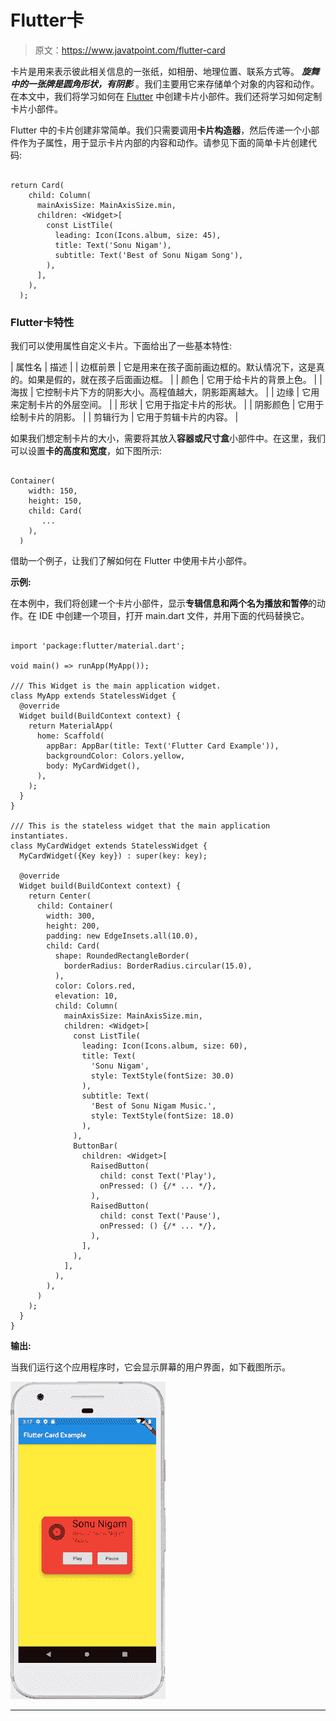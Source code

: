 # Flutter卡

> 原文：<https://www.javatpoint.com/flutter-card>

卡片是用来表示彼此相关信息的一张纸，如相册、地理位置、联系方式等。 ***旋舞中的一张牌是圆角形状，有阴影*** 。我们主要用它来存储单个对象的内容和动作。在本文中，我们将学习如何在 [Flutter](https://www.javatpoint.com/flutter) 中创建卡片小部件。我们还将学习如何定制卡片小部件。

Flutter 中的卡片创建非常简单。我们只需要调用**卡片构造器**，然后传递一个小部件作为子属性，用于显示卡片内部的内容和动作。请参见下面的简单卡片创建代码:

```

return Card(
    child: Column(
      mainAxisSize: MainAxisSize.min,
      children: <Widget>[
        const ListTile(
          leading: Icon(Icons.album, size: 45),
          title: Text('Sonu Nigam'),
          subtitle: Text('Best of Sonu Nigam Song'),
        ),
      ],
    ),
  );

```

### Flutter卡特性

我们可以使用属性自定义卡片。下面给出了一些基本特性:

| 属性名 | 描述 |
| 边框前景 | 它是用来在孩子面前画边框的。默认情况下，这是真的。如果是假的，就在孩子后面画边框。 |
| 颜色 | 它用于给卡片的背景上色。 |
| 海拔 | 它控制卡片下方的阴影大小。高程值越大，阴影距离越大。 |
| 边缘 | 它用来定制卡片的外层空间。 |
| 形状 | 它用于指定卡片的形状。 |
| 阴影颜色 | 它用于绘制卡片的阴影。 |
| 剪辑行为 | 它用于剪辑卡片的内容。 |

如果我们想定制卡片的大小，需要将其放入**容器或尺寸盒**小部件中。在这里，我们可以设置**卡的高度和宽度**，如下图所示:

```

Container(
    width: 150,
    height: 150,
    child: Card(
       ...
    ),
  )

```

借助一个例子，让我们了解如何在 Flutter 中使用卡片小部件。

**示例:**

在本例中，我们将创建一个卡片小部件，显示**专辑信息和两个名为播放和暂停**的动作。在 IDE 中创建一个项目，打开 main.dart 文件，并用下面的代码替换它。

```

import 'package:flutter/material.dart';

void main() => runApp(MyApp());

/// This Widget is the main application widget.
class MyApp extends StatelessWidget {
  @override
  Widget build(BuildContext context) {
    return MaterialApp(
      home: Scaffold(
        appBar: AppBar(title: Text('Flutter Card Example')),
        backgroundColor: Colors.yellow,
        body: MyCardWidget(),
      ),
    );
  }
}

/// This is the stateless widget that the main application instantiates.
class MyCardWidget extends StatelessWidget {
  MyCardWidget({Key key}) : super(key: key);

  @override
  Widget build(BuildContext context) {
    return Center(
      child: Container(
        width: 300,
        height: 200,
        padding: new EdgeInsets.all(10.0),
        child: Card(
          shape: RoundedRectangleBorder(
            borderRadius: BorderRadius.circular(15.0),
          ),
          color: Colors.red,
          elevation: 10,
          child: Column(
            mainAxisSize: MainAxisSize.min,
            children: <Widget>[
              const ListTile(
                leading: Icon(Icons.album, size: 60),
                title: Text(
                  'Sonu Nigam',
                  style: TextStyle(fontSize: 30.0)
                ),
                subtitle: Text(
                  'Best of Sonu Nigam Music.',
                  style: TextStyle(fontSize: 18.0)
                ),
              ),
              ButtonBar(
                children: <Widget>[
                  RaisedButton(
                    child: const Text('Play'),
                    onPressed: () {/* ... */},
                  ),
                  RaisedButton(
                    child: const Text('Pause'),
                    onPressed: () {/* ... */},
                  ),
                ],
              ),
            ],
          ),
        ),
      )
    );
  }
}

```

**输出:**

当我们运行这个应用程序时，它会显示屏幕的用户界面，如下截图所示。

![Flutter Card](img/38d8039da8760c134bfb5e0f220cc310.png)

* * *